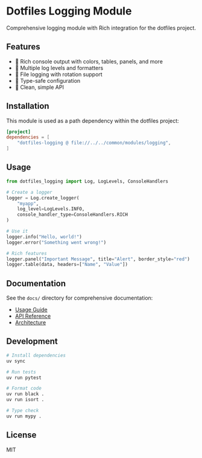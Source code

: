 # Dotfiles Logging Module

Comprehensive logging module with Rich integration for the dotfiles project.

## Features

- 🎨 Rich console output with colors, tables, panels, and more
- 📝 Multiple log levels and formatters
- 📁 File logging with rotation support
- 🔧 Type-safe configuration
- 🎯 Clean, simple API

## Installation

This module is used as a path dependency within the dotfiles project:

```toml
[project]
dependencies = [
    "dotfiles-logging @ file://../../common/modules/logging",
]
```

## Usage

```python
from dotfiles_logging import Log, LogLevels, ConsoleHandlers

# Create a logger
logger = Log.create_logger(
    "myapp",
    log_level=LogLevels.INFO,
    console_handler_type=ConsoleHandlers.RICH
)

# Use it
logger.info("Hello, world!")
logger.error("Something went wrong!")

# Rich features
logger.panel("Important Message", title="Alert", border_style="red")
logger.table(data, headers=["Name", "Value"])
```

## Documentation

See the `docs/` directory for comprehensive documentation:
- [Usage Guide](docs/usage-guide.md)
- [API Reference](docs/api-reference.md)
- [Architecture](docs/architecture.md)

## Development

```bash
# Install dependencies
uv sync

# Run tests
uv run pytest

# Format code
uv run black .
uv run isort .

# Type check
uv run mypy .
```

## License

MIT

